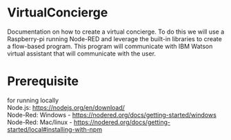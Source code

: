 # VirtualConcierge
Documentation on how to create a virtual concierge. To do this we will use a Raspberry-pi running Node-RED and leverage the built-in libraries to create a flow-based program. This program will communicate with IBM Watson virtual assistant that will communicate with the user.

# Prerequisite
for running locally <br />
Node.js: https://nodejs.org/en/download/ <br />
Node-Red: Windows - https://nodered.org/docs/getting-started/windows <br />
Node-Red: Mac/linux - https://nodered.org/docs/getting-started/local#installing-with-npm
